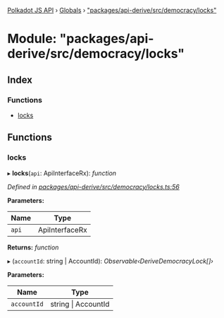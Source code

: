 [Polkadot JS API](../README.md) › [Globals](../globals.md) › ["packages/api-derive/src/democracy/locks"](_packages_api_derive_src_democracy_locks_.md)

# Module: "packages/api-derive/src/democracy/locks"

## Index

### Functions

* [locks](_packages_api_derive_src_democracy_locks_.md#locks)

## Functions

###  locks

▸ **locks**(`api`: ApiInterfaceRx): *function*

*Defined in [packages/api-derive/src/democracy/locks.ts:56](https://github.com/polkadot-js/api/blob/35c37aa66/packages/api-derive/src/democracy/locks.ts#L56)*

**Parameters:**

Name | Type |
------ | ------ |
`api` | ApiInterfaceRx |

**Returns:** *function*

▸ (`accountId`: string | AccountId): *Observable‹DeriveDemocracyLock[]›*

**Parameters:**

Name | Type |
------ | ------ |
`accountId` | string &#124; AccountId |
